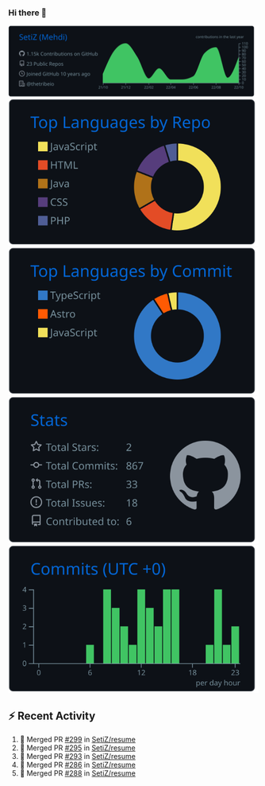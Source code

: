 ### Hi there 👋

![](https://raw.githubusercontent.com/SetiZ/SetiZ/master/profile-summary-card-output/github_dark/0-profile-details.svg)
![](https://raw.githubusercontent.com/SetiZ/SetiZ/master/profile-summary-card-output/github_dark/1-repos-per-language.svg)
![](https://raw.githubusercontent.com/SetiZ/SetiZ/master/profile-summary-card-output/github_dark/2-most-commit-language.svg)
![](https://raw.githubusercontent.com/SetiZ/SetiZ/master/profile-summary-card-output/github_dark/3-stats.svg)
![](https://raw.githubusercontent.com/SetiZ/SetiZ/master/profile-summary-card-output/github_dark/4-productive-time.svg)

## :zap: Recent Activity	

<!--START_SECTION:activity-->
1. 🎉 Merged PR [#299](https://github.com/SetiZ/resume/pull/299) in [SetiZ/resume](https://github.com/SetiZ/resume)
2. 🎉 Merged PR [#295](https://github.com/SetiZ/resume/pull/295) in [SetiZ/resume](https://github.com/SetiZ/resume)
3. 🎉 Merged PR [#293](https://github.com/SetiZ/resume/pull/293) in [SetiZ/resume](https://github.com/SetiZ/resume)
4. 🎉 Merged PR [#286](https://github.com/SetiZ/resume/pull/286) in [SetiZ/resume](https://github.com/SetiZ/resume)
5. 🎉 Merged PR [#288](https://github.com/SetiZ/resume/pull/288) in [SetiZ/resume](https://github.com/SetiZ/resume)
<!--END_SECTION:activity-->

<!--
**SetiZ/SetiZ** is a ✨ _special_ ✨ repository because its `README.md` (this file) appears on your GitHub profile.

Here are some ideas to get you started:

- 🔭 I’m currently working on ...
- 🌱 I’m currently learning ...
- 👯 I’m looking to collaborate on ...
- 🤔 I’m looking for help with ...
- 💬 Ask me about ...
- 📫 How to reach me: ...
- 😄 Pronouns: ...
- ⚡ Fun fact: ...
-->
